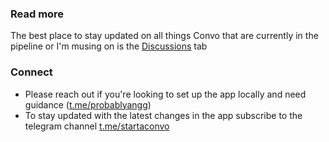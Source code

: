 ### Read more
The best place to stay updated on all things Convo that are currently in the pipeline or I'm musing on is the [Discussions](https://github.com/kernel-community/convo-app/discussions) tab

### Connect

- Please reach out if you're looking to set up the app locally and need guidance ([t.me/probablyangg](https://t.me/probablyangg))
- To stay updated with the latest changes in the app subscribe to the telegram channel [t.me/startaconvo](https://t.me/startaconvo)
